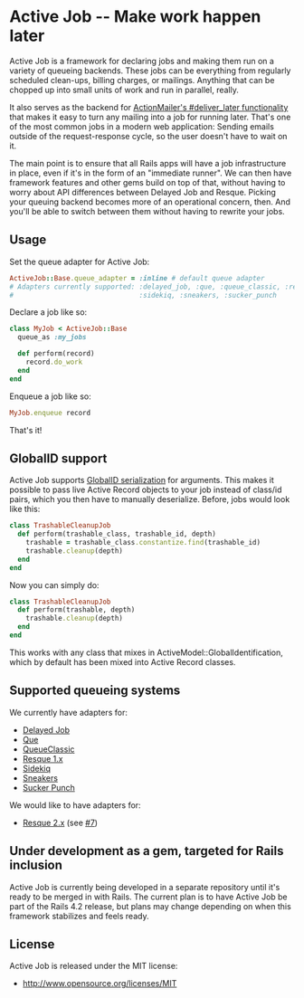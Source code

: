 # Active Job -- Make work happen later

Active Job is a framework for declaring jobs and making them run on a variety
of queueing backends. These jobs can be everything from regularly scheduled
clean-ups, billing charges, or mailings. Anything that can be chopped up into
small units of work and run in parallel, really.

It also serves as the backend for [ActionMailer's #deliver_later functionality](https://github.com/rails/activejob/issues/13)
that makes it easy to turn any mailing into a job for running later. That's
one of the most common jobs in a modern web application: Sending emails outside
of the request-response cycle, so the user doesn't have to wait on it.

The main point is to ensure that all Rails apps will have a job infrastructure
in place, even if it's in the form of an "immediate runner". We can then have
framework features and other gems build on top of that, without having to worry
about API differences between Delayed Job and Resque. Picking your queuing 
backend becomes more of an operational concern, then. And you'll be able to
switch between them without having to rewrite your jobs.


## Usage

Set the queue adapter for Active Job:

``` ruby
ActiveJob::Base.queue_adapter = :inline # default queue adapter
# Adapters currently supported: :delayed_job, :que, :queue_classic, :resque,
#                               :sidekiq, :sneakers, :sucker_punch
```

Declare a job like so:

```ruby
class MyJob < ActiveJob::Base
  queue_as :my_jobs

  def perform(record)
    record.do_work
  end
end
```

Enqueue a job like so:

```ruby
MyJob.enqueue record
```

That's it!


## GlobalID support

Active Job supports [GlobalID serialization](https://github.com/rails/activemodel-globalid/) for arguments. This makes it possible
to pass live Active Record objects to your job instead of class/id pairs, which
you then have to manually deserialize. Before, jobs would look like this:

```ruby
class TrashableCleanupJob
  def perform(trashable_class, trashable_id, depth)
    trashable = trashable_class.constantize.find(trashable_id)
    trashable.cleanup(depth)
  end
end
```

Now you can simply do:

```ruby
class TrashableCleanupJob
  def perform(trashable, depth)
    trashable.cleanup(depth)
  end
end
```

This works with any class that mixes in ActiveModel::GlobalIdentification, which
by default has been mixed into Active Record classes.


## Supported queueing systems

We currently have adapters for:

* [Delayed Job](https://github.com/collectiveidea/delayed_job)
* [Que](https://github.com/chanks/que)
* [QueueClassic](https://github.com/ryandotsmith/queue_classic)
* [Resque 1.x](https://github.com/resque/resque)
* [Sidekiq](https://github.com/mperham/sidekiq)
* [Sneakers](https://github.com/jondot/sneakers)
* [Sucker Punch](https://github.com/brandonhilkert/sucker_punch)

We would like to have adapters for:

* [Resque 2.x](https://github.com/resque/resque) (see [#7](https://github.com/rails/activejob/issues/7))


## Under development as a gem, targeted for Rails inclusion

Active Job is currently being developed in a separate repository until it's
ready to be merged in with Rails. The current plan is to have Active Job
be part of the Rails 4.2 release, but plans may change depending on when
this framework stabilizes and feels ready.


## License

Active Job is released under the MIT license:

* http://www.opensource.org/licenses/MIT
